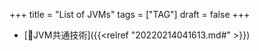 +++
title = "List of JVMs"
tags = ["TAG"]
draft = false
+++

-   [📝JVM共通技術]({{<relref "20220214041613.md#" >}})
